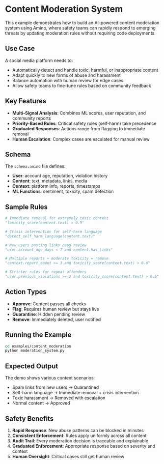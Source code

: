 # Content Moderation System

This example demonstrates how to build an AI-powered content moderation system using Amino, where safety teams can rapidly respond to emerging threats by updating moderation rules without requiring code deployments.

## Use Case

A social media platform needs to:
- Automatically detect and handle toxic, harmful, or inappropriate content
- Adapt quickly to new forms of abuse and harassment
- Balance automation with human review for edge cases
- Allow safety teams to fine-tune rules based on community feedback

## Key Features

- **Multi-Signal Analysis**: Combines ML scores, user reputation, and community reports
- **Priority-Based Rules**: Critical safety rules (self-harm) take precedence
- **Graduated Responses**: Actions range from flagging to immediate removal
- **Human Escalation**: Complex cases are escalated for manual review

## Schema

The `schema.amino` file defines:
- **User**: account age, reputation, violation history
- **Content**: text, metadata, links, media
- **Context**: platform info, reports, timestamps
- **ML Functions**: sentiment, toxicity, spam detection

## Sample Rules

```python
# Immediate removal for extremely toxic content
"toxicity_score(content.text) > 0.9"

# Crisis intervention for self-harm language  
"detect_self_harm_language(content.text)"

# New users posting links need review
"user.account_age_days < 7 and content.has_links"

# Multiple reports + moderate toxicity = remove
"context.report_count >= 3 and toxicity_score(content.text) > 0.6"

# Stricter rules for repeat offenders
"user.previous_violations >= 2 and toxicity_score(content.text) > 0.5"
```

## Action Types

- **Approve**: Content passes all checks
- **Flag**: Requires human review but stays live
- **Quarantine**: Hidden pending review
- **Remove**: Immediately deleted, user notified

## Running the Example

```bash
cd examples/content_moderation
python moderation_system.py
```

## Expected Output

The demo shows various content scenarios:
- Spam links from new users → Quarantined
- Self-harm language → Immediate removal + crisis intervention
- Toxic harassment → Removed with escalation
- Normal content → Approved

## Safety Benefits

1. **Rapid Response**: New abuse patterns can be blocked in minutes
2. **Consistent Enforcement**: Rules apply uniformly across all content
3. **Audit Trail**: Every moderation decision is traceable and explainable
4. **Graduated Enforcement**: Appropriate response based on severity and context
5. **Human Oversight**: Critical cases still get human review